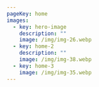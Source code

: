 ```yaml
---
pageKey: home
images:
  - key: hero-image
    description: ""
    image: /img/img-26.webp
  - key: home-2
    description: ""
    image: /img/img-38.webp
  - key: home-3
    image: /img/img-35.webp
---
```

